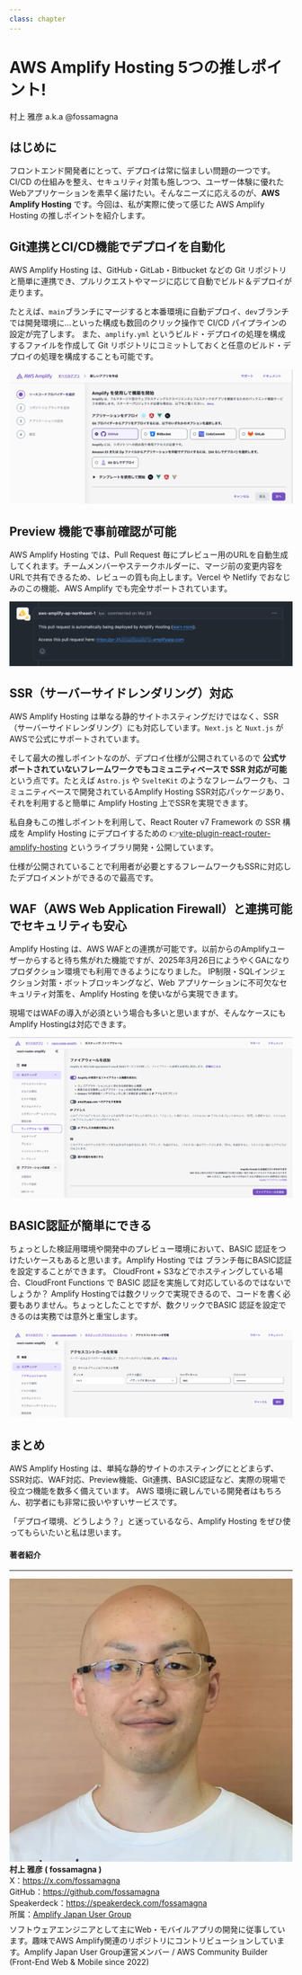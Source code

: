 ```yaml
---
class: chapter
---
```


# AWS Amplify Hosting 5つの推しポイント!

<div class="flush-right">村上 雅彦 a.k.a @fossamagna</div>

## はじめに

フロントエンド開発者にとって、デプロイは常に悩ましい問題の一つです。CI/CD の仕組みを整え、セキュリティ対策も施しつつ、ユーザー体験に優れたWebアプリケーションを素早く届けたい。そんなニーズに応えるのが、**AWS Amplify Hosting** です。今回は、私が実際に使って感じた AWS Amplify Hosting の推しポイントを紹介します。

## Git連携とCI/CD機能でデプロイを自動化

AWS Amplify Hosting は、GitHub・GitLab・Bitbucket などの Git リポジトリと簡単に連携でき、プルリクエストやマージに応じて自動でビルド＆デプロイが走ります。

たとえば、`main`ブランチにマージすると本番環境に自動デプロイ、`dev`ブランチでは開発環境に…といった構成も数回のクリック操作で CI/CD パイプラインの設定が完了します。
また、`amplify.yml` というビルド・デプロイの処理を構成するファイルを作成して Git リポジトリにコミットしておくと任意のビルド・デプロイの処理を構成することも可能です。

![Git連携](images/chap-fossamagna-amplify-hosting/git-provider.png)

## Preview 機能で事前確認が可能

AWS Amplify Hosting では、Pull Request 毎にプレビュー用のURLを自動生成してくれます。チームメンバーやステークホルダーに、マージ前の変更内容をURLで共有できるため、レビューの質も向上します。Vercel や Netlify でおなじみのこの機能、AWS Amplify でも完全サポートされています。

![Amplify GitHub AppによってGitHubのRPのコメントに書き込まれたPreview環境のURL](images/chap-fossamagna-amplify-hosting/preview-url-on-github-pr-comment.png)

## SSR（サーバーサイドレンダリング）対応

AWS Amplify Hosting は単なる静的サイトホスティングだけではなく、SSR（サーバーサイドレンダリング）にも対応しています。`Next.js` と `Nuxt.js` がAWSで公式にサポートされています。

そして最大の推しポイントなのが、デプロイ仕様が公開されているので **公式サポートされていないフレームワークでもコミュニティベースで SSR 対応が可能** という点です。たとえば `Astro.js` や `SvelteKit` のようなフレームワークも、コミュニティベースで開発されているAmplify Hosting SSR対応パッケージあり、それを利用すると簡単に Amplify Hosting 上でSSRを実現できます。

私自身もこの推しポイントを利用して、React Router v7 Framework の SSR 構成を Amplify Hosting にデプロイするための 👉[vite-plugin-react-router-amplify-hosting](https://www.npmjs.com/package/vite-plugin-react-router-amplify-hosting) というライブラリ開発・公開しています。

仕様が公開されていることで利用者が必要とするフレームワークもSSRに対応したデプロイメントができるので最高です。

## WAF（AWS Web Application Firewall）と連携可能でセキュリティも安心

Amplify Hosting は、AWS WAFとの連携が可能です。以前からのAmplifyユーザーからすると待ち焦がれた機能ですが、2025年3月26日にようやくGAになりプロダクション環境でも利用できるようになりました。
IP制限・SQLインジェクション対策・ボットブロッキングなど、Web アプリケーションに不可欠なセキュリティ対策を、Amplify Hosting を使いながら実現できます。

現場ではWAFの導入が必須という場合も多いと思いますが、そんなケースにもAmplify Hostingは対応できます。

![WAFの設定](images/chap-fossamagna-amplify-hosting/waf.png)

## BASIC認証が簡単にできる

ちょっとした検証用環境や開発中のプレビュー環境において、BASIC 認証をつけたいケースもあると思います。Amplify Hosting では ブランチ毎にBASIC認証を設定することができます。
CloudFront + S3などでホスティングしている場合、CloudFront Functions で BASIC 認証を実施して対応しているのではないでしょうか？
Amplify Hostingでは数クリックで実現できるので、コードを書く必要もありません。ちょっとしたことですが、数クリックでBASIC 認証を設定できるのは実務では意外と重宝します。

![BASIC認証の設定](images/chap-fossamagna-amplify-hosting/basic-auth.png)

## まとめ

AWS Amplify Hosting は、単純な静的サイトのホスティングにとどまらず、SSR対応、WAF対応、Preview機能、Git連携、BASIC認証など、実際の現場で役立つ機能を数多く備えています。
AWS 環境に親しんでいる開発者はもちろん、初学者にも非常に扱いやすいサービスです。

「デプロイ環境、どうしよう？」と迷っているなら、Amplify Hosting をぜひ使ってもらいたいと私は思います。

#### 著者紹介

---

<div class="author-profile">
    <img src="images/fossamagna.jpg">
    <div>
        <div>
            <b>村上 雅彦 ( fossamagna )</b>
        </div>
        <div>
            X：<a href="https://x.com/fossamagna">https://x.com/fossamagna</a>
        </div>
        <div>
            GitHub：<a href="https://github.com/fossamagna">https://github.com/fossamagna</a>
        </div>
        <div>
            Speakerdeck：<a href="https://speakerdeck.com/fossamagna">https://speakerdeck.com/fossamagna</a>
        </div>
        <div>
            所属：<a href="https://aws-amplify-jp.github.io/">Amplify Japan User Group</a>
        </div>
    </div>
</div>
<p style="margin-top: 0.5em; margin-bottom: 2em;">
ソフトウェアエンジニアとして主にWeb・モバイルアプリの開発に従事しています。趣味でAWS Amplify関連のリポジトリにコントリビューションしています。Amplify Japan User Group運営メンバー / AWS Community Builder (Front-End Web & Mobile since 2022)
</p>
